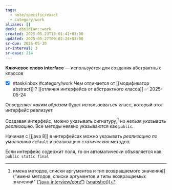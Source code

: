 ```yaml
---
tags:
  - note/specific/exact
  - category/work
aliases: []
deck: obsidian::work
created: 2025-05-23T13:01:41+03:00
updated: 2025-05-27T09:02:24+03:00
sr-due: 2025-05-30
sr-interval: 3
sr-ease: 214
---
```


**Ключевое слово interface**
—
используется для создания абстрактных классов
- [x] #task/inbox #category/work Чем отличается от [[модификатор abstract]] ? [[отличия интерфейса от абстрактного класса]] ✅ 2025-05-24

Определяет *каким образом* будет использоваться класс, который этот интерфейс реализует.

Создавая интерфейс, можно указывать сигнатуру,[^1] но *нельзя указывать реализацию*. Все методы неявно указываются как `public`.

Начиная с [[java 8]] в интерфейсах можно указывать *реализацию по умолчанию* `default` и реализацию *статических* методов.

Если интерфейс содержит поля, то он автоматически объявляется как `public static final`

[^1]: имена методов, списки аргументов и тип возвращаемого значения[](“имена методов, списки аргументов и типы возвращаемых значений” ([“java-interview/core”](zotero://select/library/items/T3X9ZD57)) ([snapshot](zotero://open-pdf/library/items/2GAN5TQF?sel=p%3Anth-child(47)&annotation=2LXFBCXZ)))
